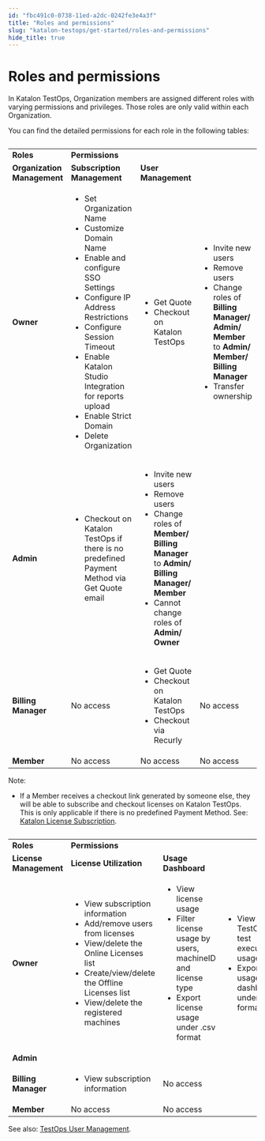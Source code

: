 ```yaml
---
id: "fbc491c0-0738-11ed-a2dc-0242fe3e4a3f"
title: "Roles and permissions"
slug: "katalon-testops/get-started/roles-and-permissions"
hide_title: true
---
```


# <a id="id" class="anchor_top_offset"/><a id="ariaid-title1" class="anchor_top_offset"/>Roles and permissions

<p xmlns="http://www.w3.org/1999/xhtml" className="p">In Katalon TestOps, Organization members are assigned different roles with varying permissions and privileges. Those roles are only valid within each Organization.</p> 
<p xmlns="http://www.w3.org/1999/xhtml" className="p">You can find the detailed permissions for each role in the following tables:</p> 
<table xmlns="http://www.w3.org/1999/xhtml" className="table"><caption /><colgroup><col /><col /><col /><col /></colgroup><tbody className="tbody"><tr className><td className="entry" rowSpan={2}> <strong className="ph b">Roles</strong>       </td><td className="entry" colSpan={3}> <strong className="ph b">Permissions</strong>       </td></tr><tr className><td className="entry"> <strong className="ph b">Organization Management</strong>       </td><td className="entry"> <strong className="ph b">Subscription Management</strong>       </td><td className="entry"> <strong className="ph b">User Management</strong>       </td></tr><tr className><td className="entry"> <strong className="ph b">Owner</strong>       </td><td className="entry" rowSpan={2}>         <ul className="ul"><li className="li">Set Organization Name</li><li className="li">Customize Domain Name</li><li className="li">Enable and configure SSO Settings</li><li className="li">Configure IP Address Restrictions</li><li className="li">Configure Session Timeout</li><li className="li">Enable Katalon Studio Integration for reports upload</li><li className="li">Enable Strict Domain</li><li className="li">Delete Organization</li></ul>       </td><td className="entry">         <ul className="ul"><li className="li">Get Quote</li><li className="li">Checkout on Katalon TestOps</li></ul>       </td><td className="entry">         <ul className="ul"><li className="li">Invite new users</li><li className="li">Remove users</li><li className="li">Change roles of <strong className="ph b">Billing Manager/ Admin/ Member</strong> to <strong className="ph b">Admin/ Member/ Billing Manager</strong>           </li><li className="li">Transfer ownership</li></ul>       </td></tr><tr className><td className="entry"> <strong className="ph b">Admin</strong>       </td><td className="entry">         <ul className="ul"><li className="li">Checkout on Katalon TestOps if there is no predefined Payment Method via Get Quote email</li></ul>       </td><td className="entry">         <ul className="ul"><li className="li">Invite new users</li><li className="li">Remove users</li><li className="li">Change roles of <strong className="ph b">Member/ Billing Manager</strong> to <strong className="ph b">Admin/ Billing Manager/ Member</strong>           </li><li className="li">Cannot change roles of <strong className="ph b">Admin/ Owner</strong>           </li></ul>       </td></tr><tr className><td className="entry"> <strong className="ph b">Billing Manager</strong>       </td><td className="entry">No access</td><td className="entry">         <ul className="ul"><li className="li">Get Quote</li><li className="li">Checkout on Katalon TestOps</li><li className="li">Checkout via Recurly</li></ul>       </td><td className="entry">No access</td></tr><tr className><td className="entry"> <strong className="ph b">Member</strong>       </td><td className="entry">No access</td><td className="entry">No access</td><td className="entry">No access</td></tr></tbody></table> 
<div xmlns="http://www.w3.org/1999/xhtml" className="note note note_note"><span className="note__title">Note:</span> 
  <ul className="ul"><li className="li">
      <p className="p">If a Member receives a checkout link generated by someone else, they will be able to subscribe and checkout licenses on Katalon TestOps. This is only applicable if there is no predefined Payment Method. See: <a className="xref" href="/docs/products-and-licenses/license-administration/purchases-and-billing/purchase-katalon-licenses">Katalon License Subscription</a>.</p>
    </li></ul>
</div>
<table xmlns="http://www.w3.org/1999/xhtml" className="table"><caption /><colgroup><col /><col /><col /><col /></colgroup><tbody className="tbody"><tr className><td className="entry" rowSpan={2}> <strong className="ph b">Roles</strong>       </td><td className="entry" colSpan={3}> <strong className="ph b">Permissions</strong>       </td></tr><tr className><td className="entry"> <strong className="ph b">License Management</strong>       </td><td className="entry"> <strong className="ph b">License Utilization</strong>       </td><td className="entry"> <strong className="ph b">Usage Dashboard</strong>       </td></tr><tr className><td className="entry"> <strong className="ph b">Owner</strong>       </td><td className="entry" rowSpan={2}>         <ul className="ul"><li className="li">View subscription information</li><li className="li">Add/remove users from licenses</li><li className="li">View/delete the Online Licenses list</li><li className="li">Create/view/delete the Offline Licenses list</li><li className="li">View/delete the registered machines</li></ul>       </td><td className="entry" rowSpan={2}>         <ul className="ul"><li className="li">View license usage</li><li className="li">Filter license usage by users, machineID and license type</li><li className="li">Export license usage under .csv format</li></ul>       </td><td className="entry" rowSpan={3}>         <ul className="ul"><li className="li">View TestOps test executions usage</li><li className="li">Export usage dashboard under .csv format</li></ul>       </td></tr><tr className><td className="entry"> <strong className="ph b">Admin</strong>       </td></tr><tr className><td className="entry"> <strong className="ph b">Billing Manager</strong>       </td><td className="entry">         <ul className="ul"><li className="li">View subscription information</li></ul>       </td><td className="entry" rowSpan={2}>No access</td></tr><tr className><td className="entry"> <strong className="ph b">Member</strong>       </td><td className="entry">No access</td><td className="entry">No access</td></tr></tbody></table> 
<p xmlns="http://www.w3.org/1999/xhtml" className="p">See also: <a className="xref" href="/docs/katalon-testops/get-started/manage-users">TestOps User Management</a>.</p> 
